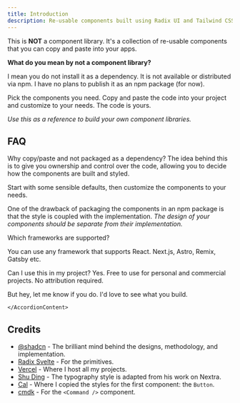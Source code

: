 ```yaml
---
title: Introduction
description: Re-usable components built using Radix UI and Tailwind CSS.
---
```


<script>
  import { Accordion, AccordionItem, AccordionTrigger, AccordionContent } from '$components/ui/accordion';
</script>

This is **NOT** a component library. It's a collection of re-usable components that you can copy and paste into your apps.

**What do you mean by not a component library?**

I mean you do not install it as a dependency. It is not available or distributed via npm. I have no plans to publish it as an npm package (for now).

Pick the components you need. Copy and paste the code into your project and customize to your needs. The code is yours.

_Use this as a reference to build your own component libraries._

## FAQ

<Accordion type="multiple" collapsible>

<AccordionItem value="faq-1">
	<AccordionTrigger>
		Why copy/paste and not packaged as a dependency?
	</AccordionTrigger>
	<AccordionContent>
The idea behind this is to give you ownership and control over the code, allowing you to decide how the components are built and styled.

Start with some sensible defaults, then customize the components to your needs.

One of the drawback of packaging the components in an npm package is that the style is coupled with the implementation. _The design of your components should be separate from their implementation._

</AccordionContent>

</AccordionItem>

<AccordionItem value="faq-2">
<AccordionTrigger>
Which frameworks are supported?
</AccordionTrigger>
<AccordionContent>

You can use any framework that supports React. Next.js, Astro, Remix, Gatsby etc.

</AccordionContent>
</AccordionItem>

<AccordionItem value="faq-3">
	<AccordionTrigger>
	Can I use this in my project?
	</AccordionTrigger>
	<AccordionContent>
Yes. Free to use for personal and commercial projects. No attribution required.

But hey, let me know if you do. I'd love to see what you build.

    </AccordionContent>

</AccordionItem>

</Accordion>

## Credits

- [@shadcn](https://twitter.com/shadcn) - The brilliant mind behind the designs, methodology, and implementation.
- [Radix Svelte](https://radix-svelte.com) - For the primitives.
- [Vercel](https://vercel.com) - Where I host all my projects.
- [Shu Ding](https://shud.in) - The typography style is adapted from his work on Nextra.
- [Cal](https://cal.com) - Where I copied the styles for the first component: the `Button`.
- [cmdk](https://cmdk.paco.me) - For the `<Command />` component.
